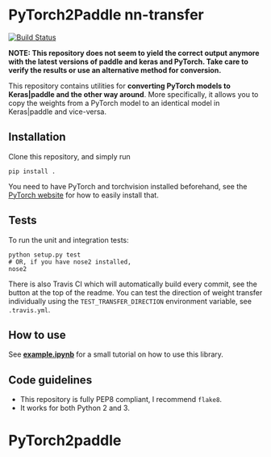 # PyTorch2Paddle nn-transfer

[![Build Status](https://travis-ci.org/gzuidhof/nn-transfer.svg?branch=master)](https://travis-ci.org/gzuidhof/nn-transfer)

**NOTE: This repository does not seem to yield the correct output anymore with the latest versions of paddle and keras and PyTorch. Take care to verify the results or use an alternative method for conversion.**

This repository contains utilities for **converting PyTorch models to Keras|paddle and the other way around**. More specifically, it allows you to copy the weights from a PyTorch model to an identical model in Keras|paddle and vice-versa.


## Installation
Clone this repository, and simply run

```
pip install .
```

You need to have PyTorch and torchvision installed beforehand, see the [PyTorch website](https://www.pytorch.org) for how to easily install that.

## Tests

To run the unit and integration tests:

```
python setup.py test
# OR, if you have nose2 installed,
nose2
```

There is also Travis CI which will automatically build every commit, see the button at the top of the readme. You can test the direction of weight transfer individually using the `TEST_TRANSFER_DIRECTION` environment variable, see `.travis.yml`.

## How to use

See [**example.ipynb**](example.ipynb) for a small tutorial on how to use this library.

## Code guidelines

* This repository is fully PEP8 compliant, I recommend `flake8`.
* It works for both Python 2 and 3.
# PyTorch2paddle
